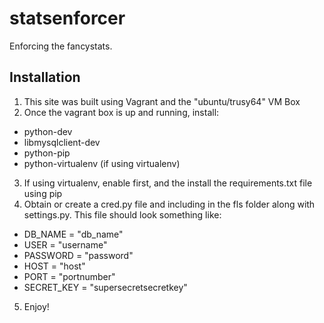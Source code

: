 # statsenforcer
Enforcing the fancystats.



## Installation
1. This site was built using Vagrant and the "ubuntu/trusy64" VM Box
2. Once the vagrant box is up and running, install:
  * python-dev
  * libmysqlclient-dev
  * python-pip
  * python-virtualenv (if using virtualenv)
3. If using virtualenv, enable first, and the install the requirements.txt file using pip
4. Obtain or create a cred.py file and including in the fls folder along with settings.py. This file should look something like:
  * DB_NAME = "db_name"
  * USER = "username"
  * PASSWORD = "password"
  * HOST = "host"
  * PORT = "portnumber"
  * SECRET_KEY = "supersecretsecretkey"
5. Enjoy!
